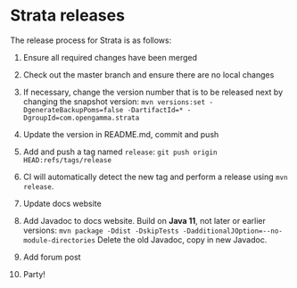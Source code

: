 Strata releases
===============

The release process for Strata is as follows:

1. Ensure all required changes have been merged

1. Check out the master branch and ensure there are no local changes

1. If necessary, change the version number that is to be released next by changing the snapshot version: 
`mvn versions:set -DgenerateBackupPoms=false -DartifactId=* -DgroupId=com.opengamma.strata`

1. Update the version in README.md, commit and push

1. Add and push a tag named `release`: 
`git push origin HEAD:refs/tags/release`

1. CI will automatically detect the new tag and perform a release using `mvn release`.

1. Update docs website

1. Add Javadoc to docs website. Build on **Java 11**, not later or earlier versions: 
`mvn package -Ddist -DskipTests -DadditionalJOption=--no-module-directories`
Delete the old Javadoc, copy in new Javadoc.

1. Add forum post

1. Party!
